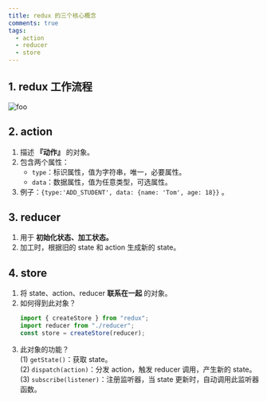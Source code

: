 ```yaml
---
title: redux 的三个核心概念
comments: true
tags:
  - action
  - reducer
  - store
---
```


## 1. redux 工作流程

<img class="zoomable" :src="$withBase('/images/screenshot/7/2/1.png')" alt="foo">

## 2. action

1. 描述 **『动作』** 的对象。
2. 包含两个属性：
   - `type`：标识属性，值为字符串，唯一，必要属性。
   - `data`：数据属性，值为任意类型，可选属性。
3. 例子：`{type:'ADD_STUDENT', data: {name: 'Tom', age: 18}}` 。

## 3. reducer

1. 用于 **初始化状态、加工状态。**
2. 加工时，根据旧的 state 和 action 生成新的 state。

## 4. store

1. 将 state、action、reducer **联系在一起** 的对象。
2. 如何得到此对象？
   ```js
   import { createStore } from "redux";
   import reducer from "./reducer";
   const store = createStore(reducer);
   ```
3. 此对象的功能？  
   (1) `getState()`：获取 state。  
   (2) `dispatch(action)`：分发 action，触发 reducer 调用，产生新的 state。  
   (3) `subscribe(listener)`：注册监听器，当 state 更新时，自动调用此监听器函数。
